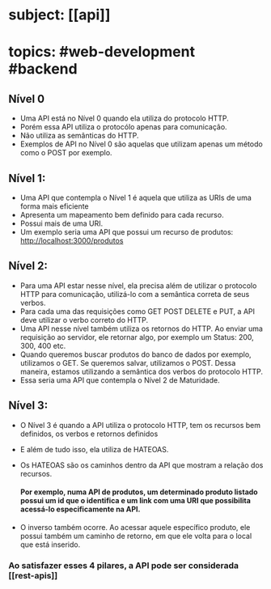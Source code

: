 # subject: [[api]]
# topics: #web-development #backend 
## Nível 0

- Uma API está no Nível 0 quando ela utiliza do protocolo HTTP.
- Porém essa API utiliza o protocólo apenas para comunicação.
- Não utiliza as semânticas do HTTP.
- Exemplos de API no Nível 0 são aquelas que utilizam apenas um método como o POST por exemplo.

## Nível 1:

- Uma API que contempla o Nível 1 é aquela que utiliza as URIs de uma forma mais eficiente
- Apresenta um mapeamento bem definido para cada recurso.
- Possui mais de uma URI.
- Um exemplo seria uma API que possui um recurso de produtos: [http://localhost:3000/produtos](http://localhost:3000/produtos)
## Nível 2:

- Para uma API estar nesse nível, ela precisa além de utilizar o protocolo HTTP para comunicação, utilizá-lo com a semântica correta de seus verbos.
- Para cada uma das requisições como GET POST DELETE e PUT, a API deve utilizar o verbo correto do HTTP.
- Uma API nesse nível também utiliza os retornos do HTTP. Ao enviar uma requisição ao servidor, ele retornar algo, por exemplo um Status: 200, 300, 400 etc.
- Quando queremos buscar produtos do banco de dados por exemplo, utilizamos o GET. Se queremos salvar, utilizamos o POST. Dessa maneira, estamos utilizando a semântica dos verbos do protocolo HTTP.
- Essa seria uma API que contempla o Nível 2 de Maturidade.

## Nível 3:

- O Nível 3 é quando a API utiliza o protocolo HTTP, tem os recursos bem definidos, os verbos e retornos definidos
    
- E além de tudo isso, ela utiliza de HATEOAS.
    
- Os HATEOAS são os caminhos dentro da API que mostram a relação dos recursos.
    
    #### Por exemplo, numa API de produtos, um determinado produto listado possui um id que o identifica e um link com uma URI que possibilita acessá-lo especificamente na API.
    
- O inverso também ocorre. Ao acessar aquele específico produto, ele possui também um caminho de retorno, em que ele volta para o local que está inserido.
    

### Ao satisfazer esses 4 pilares, a API pode ser considerada [[rest-apis]]